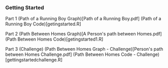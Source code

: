 ### Getting Started
Part 1 
(Path of a Running Boy Graph)[Path of a Running Boy.pdf]
(Path of a Running Boy Code)[getingstarted.R]

Part 2
(Path Between Homes Graph)[A Person's path between Homes.pdf]
(Path Between Homes Code)[getingstarted1.R]

Part 3 (Challenge)
(Path Between Homes Graph - Challenge)[Person's path between Homes Challenge.pdf]
(Path Between Homes Code - Challenge)[gettingstartedchallenge.R]
